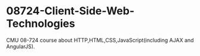 # 08724-Client-Side-Web-Technologies
CMU 08-724 course about HTTP,HTML,CSS,JavaScript(including AJAX and AngularJS).
